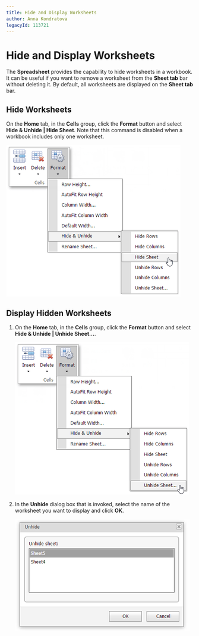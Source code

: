 ```yaml
---
title: Hide and Display Worksheets
author: Anna Kondratova
legacyId: 113721
---
```

# Hide and Display Worksheets
The **Spreadsheet** provides the capability to hide worksheets in a workbook. It can be useful if you want to remove a worksheet from the **Sheet tab** bar without deleting it. By default, all worksheets are displayed on the **Sheet tab** bar.

## Hide Worksheets
On the **Home** tab, in the **Cells** group, click the **Format** button and select **Hide &amp; Unhide | Hide Sheet**. Note that this command is disabled when a workbook includes only one worksheet.

![EUD_ASPxSpreadsheet_View_HideSheets](../../../images/img117689.png)

## Display Hidden Worksheets
1. On the **Home** tab, in the **Cells** group, click the **Format** button and select **Hide &amp; Unhide | Unhide Sheet...**.
	
	![EUD_ASPxSpreadsheet_View_UnhideSheets](../../../images/img117688.png)
2. In the **Unhide** dialog box that is invoked, select the name of the worksheet you want to display and click **OK**.
	
	![EUD_ASPxSpreadsheet_View_UnhideSheetsDialog](../../../images/img117691.png)